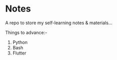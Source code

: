 # Notes
A repo to store my self-learning notes & materials...


Things to advance:-
1. Python
2. Bash
3. Flutter
